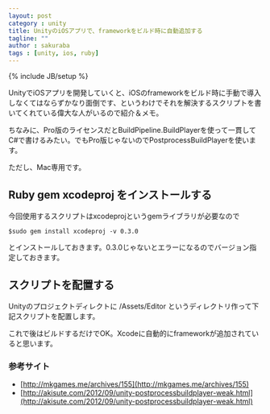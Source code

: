 ```yaml
---
layout: post
category : unity
title: UnityのiOSアプリで、frameworkをビルド時に自動追加する
tagline: ""
author : sakuraba
tags : [unity, ios, ruby]
---
```

{% include JB/setup %}

UnityでiOSアプリを開発していくと、iOSのframeworkをビルド時に手動で導入しなくてはならずかなり面倒です、というわけでそれを解決するスクリプトを書いてくれている偉大な人がいるので紹介＆メモ。

ちなみに、Pro版のライセンスだとBuildPipeline.BuildPlayerを使って一貫してC#で書けるみたい。でもPro版じゃないのでPostprocessBuildPlayerを使います。

ただし、Mac専用です。

## Ruby gem xcodeproj をインストールする

今回使用するスクリプトはxcodeprojというgemライブラリが必要なので

	$sudo gem install xcodeproj -v 0.3.0

とインストールしておきます。0.3.0じゃないとエラーになるのでバージョン指定しておきます。

## スクリプトを配置する

Unityのプロジェクトディレクトに /Assets/Editor というディレクトリ作って下記スクリプトを配置します。

<script src="https://gist.github.com/zaru/5308939.js"></script>

これで後はビルドするだけでOK。Xcodeに自動的にframeworkが追加されていると思います。

### 参考サイト

- [http://mkgames.me/archives/155](http://mkgames.me/archives/155)
- [http://akisute.com/2012/09/unity-postprocessbuildplayer-weak.html](http://akisute.com/2012/09/unity-postprocessbuildplayer-weak.html)